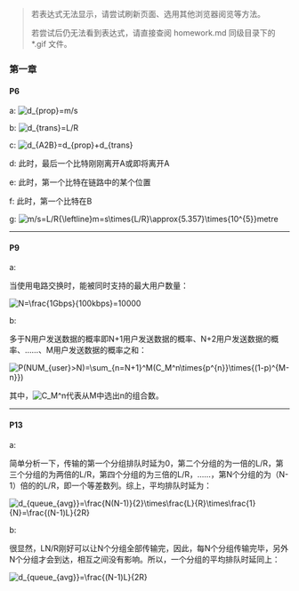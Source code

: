 > 若表达式无法显示，请尝试刷新页面、选用其他浏览器阅览等方法。
>
> 若尝试后仍无法看到表达式，请直接查阅 homework.md 同级目录下的 *.gif 文件。

### 第一章

#### P6

a: <img src='http://latex.codecogs.com/gif.latex?d_{prop}=m/s' alt="d_{prop}=m/s">

b: <img src='http://latex.codecogs.com/gif.latex?d_{trans}=L/R' alt="d_{trans}=L/R">

c: <img src='http://latex.codecogs.com/gif.latex?d_{A2B}=d_{prop}+d_{trans}' alt="d_{A2B}=d_{prop}+d_{trans}">

d: 此时，最后一个比特刚刚离开A或即将离开A

e: 此时，第一个比特在链路中的某个位置

f: 此时，第一个比特在B

g: <img src='http://latex.codecogs.com/gif.latex?m/s=L/R{\leftline}m=s\times{L/R}\approx{5.357}\times{10^{5}}metre' alt="m/s=L/R{\leftline}m=s\times{L/R}\approx{5.357}\times{10^{5}}metre">

***

#### P9

a:

当使用电路交换时，能被同时支持的最大用户数量：

<img src='http://latex.codecogs.com/gif.latex?N=\frac{1Gbps}{100kbps}=10000' alt="N=\frac{1Gbps}{100kbps}=10000">

b:

多于N用户发送数据的概率即N+1用户发送数据的概率、N+2用户发送数据的概率、……、M用户发送数据的概率之和：

<img src='http://latex.codecogs.com/gif.latex?P(NUM_{user}>N)=\sum_{n=N+1}^M(C_M^n\times{p^{n}}\times{(1-p)^{M-n}})' alt="P(NUM_{user}>N)=\sum_{n=N+1}^M(C_M^n\times{p^{n}}\times{(1-p)^{M-n}})">

其中，<img src='http://latex.codecogs.com/gif.latex?C_M^n' alt="C_M^n">代表从M中选出n的组合数。

***

#### P13

a: 

简单分析一下，传输的第一个分组排队时延为0，第二个分组的为一倍的L/R，第三个分组的为两倍的L/R，第四个分组的为三倍的L/R，……，第N个分组的为（N-1）倍的的L/R，即一个等差数列。综上，平均排队时延为：

<img src='http://latex.codecogs.com/gif.latex?d_{queue_{avg}}=\frac{N(N-1)}{2}\times\frac{L}{R}\times\frac{1}{N}=\frac{(N-1)L}{2R}' alt="d_{queue_{avg}}=\frac{N(N-1)}{2}\times\frac{L}{R}\times\frac{1}{N}=\frac{(N-1)L}{2R}">

b:

很显然，LN/R刚好可以让N个分组全部传输完，因此，每N个分组传输完毕，另外N个分组才会到达，相互之间没有影响。所以，一个分组的平均排队时延同上：

<img src='http://latex.codecogs.com/gif.latex?d_{queue_{avg}}=\frac{(N-1)L}{2R}' alt="d_{queue_{avg}}=\frac{(N-1)L}{2R}">
